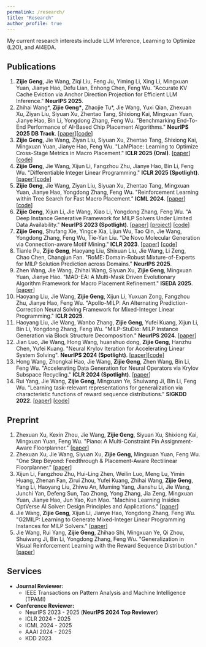```yaml
---
permalink: /research/
title: "Research"
author_profile: true
---
```


My current research interests include LLM Inference, Learning to Optimize (L2O), and AI4EDA.

## Publications
1. **Zijie Geng**, Jie Wang, Ziqi Liu, Feng Ju, Yiming Li, Xing Li, Mingxuan Yuan, Jianye Hao, Defu Lian, Enhong Chen, Feng Wu. "Accurate KV Cache Eviction via Anchor Direction Projection for Efficient LLM Inference." **NeurIPS 2025**.
1. Zhihai Wang\*, **Zijie Geng\***, Zhaojie Tu\*, Jie Wang, Yuxi Qian, Zhexuan Xu, Ziyan Liu, Siyuan Xu, Zhentao Tang, Shixiong Kai, Mingxuan Yuan, Jianye Hao, Bin Li, Yongdong Zhang, Feng Wu. "Benchmarking End-To-End Performance of AI-Based Chip Placement Algorithms." **NeurIPS 2025 DB Track**. [[paper](https://arxiv.org/pdf/2407.15026)][[code](https://github.com/MIRALab-USTC/ChiPBench)]
1. **Zijie Geng**, Jie Wang, Ziyan Liu, Siyuan Xu, Zhentao Tang, Shixiong Kai, Mingxuan Yuan, Jianye Hao, Feng Wu. "LaMPlace: Learning to Optimize Cross-Stage Metrics in Macro Placement." **ICLR 2025 (Oral)**. [[paper](https://openreview.net/pdf?id=YLIsIzC74j)][[code](https://github.com/MIRALab-USTC/AI4EDA-LaMPlace)]
1. **Zijie Geng**, Jie Wang, Xijun Li, Fangzhou Zhu, Jianye Hao, Bin Li, Feng Wu. "Differentiable Integer Linear Programming." **ICLR 2025 (Spotlight)**. [[paper](https://openreview.net/pdf?id=FPfCUJTsCn)][[code](https://github.com/MIRALab-USTC/L2O-DiffILO)]
1. **Zijie Geng**, Jie Wang, Ziyan Liu, Siyuan Xu, Zhentao Tang, Mingxuan Yuan, Jianye Hao, Yongdong Zhang, Feng Wu. "Reinforcement Learning within Tree Search for Fast Macro Placement." **ICML 2024**. [[paper](https://openreview.net/pdf?id=AJGwSx0RUV)][[code](https://github.com/MIRALab-USTC/AI4EDA-EfficientPlace)]
1. **Zijie Geng**, Xijun Li, Jie Wang, Xiao Li, Yongdong Zhang, Feng Wu. "A Deep Instance Generative Framework for MILP Solvers Under Limited Data Availability." **NeurIPS 2023 (Spotlight)**. [[paper](https://arxiv.org/pdf/2310.02807.pdf)] [[project](https://miralab-ustc.github.io/L2O-G2MILP/)] [[code](https://github.com/MIRALab-USTC/L2O-G2MILP)]
1. **Zijie Geng**, Shufang Xie, Yingce Xia, Lijun Wu, Tao Qin, Jie Wang, Yongdong Zhang, Feng Wu, Tie-Yan Liu. "De Novo Molecular Generation via Connection-aware Motif Mining." **ICLR 2023**. [[paper](https://openreview.net/pdf?id=Q_Jexl8-qDi)] [[code](https://github.com/MIRALab-USTC/AI4Sci-MiCaM)]
1. Tianle Pu, **Zijie Geng**, Haoyang Liu, Shixuan Liu, Jie Wang, Li Zeng, Chao Chen, Changjun Fan. "RoME: Domain-Robust Mixture-of-Experts for MILP Solution Prediction across Domains." **NeurIPS 2025**.
1. Zhen Wang, Jie Wang, Zhihai Wang, Siyuan Xu, **Zijie Geng**, Mingxuan Yuan, Jianye Hao. "MAD-EA: A Multi-Mask Driven Evolutionary Algorithm Framework for Macro Placement Refinement." **ISEDA 2025**. [[paper](https://ieeexplore.ieee.org/abstract/document/11101105)]
1. Haoyang Liu, Jie Wang, **Zijie Geng**, Xijun Li, Yuxuan Zong, Fangzhou Zhu, Jianye Hao, Feng Wu. "Apollo-MILP: An Alternating Prediction-Correction Neural Solving Framework for Mixed-Integer Linear Programming." **ICLR 2025**.
1. Haoyang Liu, Jie Wang, Wanbo Zhang, **Zijie Geng**, Yufei Kuang, Xijun Li, Bin Li, Yongdong Zhang, Feng Wu. "MILP-StuDio: MILP Instance Generation via Block Structure Decomposition." **NeurIPS 2024**. [[paper](https://openreview.net/pdf?id=W433RI0VU4)]
1. Jian Luo, Jie Wang, Hong Wang, huanshuo dong, **Zijie Geng**, Hanzhu Chen, Yufei Kuang. "Neural Krylov Iteration for Accelerating Linear System Solving". **NeurIPS 2024 (Spotlight)**. [[paper](https://openreview.net/pdf?id=cqfE9eYMdP)][[code](https://github.com/MIRALab-USTC/AI4Sci-NeurKItt)]
1. Hong Wang, Zhongkai Hao, Jie Wang, **Zijie Geng**, Zhen Wang, Bin Li, Feng Wu. "Accelerating Data Generation for Neural Operators via Krylov Subspace Recycling." **ICLR 2024 (Spotlight)**. [[paper](https://openreview.net/pdf?id=UpgRVWexaD)]
1. Rui Yang, Jie Wang, **Zijie Geng**, Mingxuan Ye, Shuiwang Ji, Bin Li, Feng Wu. "Learning task-relevant representations for generalization via characteristic functions of reward sequence distributions." **SIGKDD 2022**. [[paper](https://dl.acm.org/doi/abs/10.1145/3534678.3539391)] [[code](https://github.com/MIRALab-USTC/RL-CRESP)]

## Preprint
1. Zhexuan Xu, Kexin Zhou, Jie Wang, **Zijie Geng**, Siyuan Xu, Shixiong Kai, Mingxuan Yuan, Feng Wu. "Piano: A Multi-Constraint Pin Assignment-Aware Floorplanner." [[paper](https://arxiv.org/pdf/2508.13161)] 
1. Zhexuan Xu, Jie Wang, Siyuan Xu, **Zijie Geng**, Mingxuan Yuan, Feng Wu. "One Step Beyond: Feedthrough & Placement-Aware Rectilinear Floorplanner." [[paper](https://arxiv.org/pdf/2507.14914)]
1. Xijun Li, Fangzhou Zhu, Hui-Ling Zhen, Weilin Luo, Meng Lu, Yimin Huang, Zhenan Fan, Zirui Zhou, Yufei Kuang, Zhihai Wang, **Zijie Geng**, Yang Li, Haoyang Liu, Zhiwu An, Muming Yang, Jianshu Li, Jie Wang, Junchi Yan, Defeng Sun, Tao Zhong, Yong Zhang, Jia Zeng, Mingxuan Yuan, Jianye Hao, Jun Yao, Kun Mao. "Machine Learning Insides OptVerse AI Solver: Design Principles and Applications." [[paper](https://arxiv.org/pdf/2401.05960.pdf)]
1. Jie Wang, **Zijie Geng**, Xijun Li, Jianye Hao, Yongdong Zhang, Feng Wu. "G2MILP: Learning to Generate Mixed-Integer Linear Programming Instances for MILP Solvers." [[paper](https://www.techrxiv.org/doi/full/10.36227/techrxiv.24566554.v1)]
1. Jie Wang, Rui Yang, **Zijie Geng**, Zhihao Shi, Mingxuan Ye, Qi Zhou, Shuiwang Ji, Bin Li, Yongdong Zhang, Feng Wu. "Generalization in Visual Reinforcement Learning with the Reward Sequence Distribution." [[paper](https://arxiv.org/pdf/2302.09601.pdf)]

## Services

- **Journal Reviewer:**
  - IEEE Transactions on Pattern Analysis and Machine Intelligence (TPAMI)
- **Conference Reviewer:**
  - NeurIPS 2023 - 2025 (**NeurIPS 2024 Top Reviewer**)
  - ICLR 2024 - 2025
  - ICML 2024 - 2025
  - AAAI 2024 - 2025
  - KDD 2023
